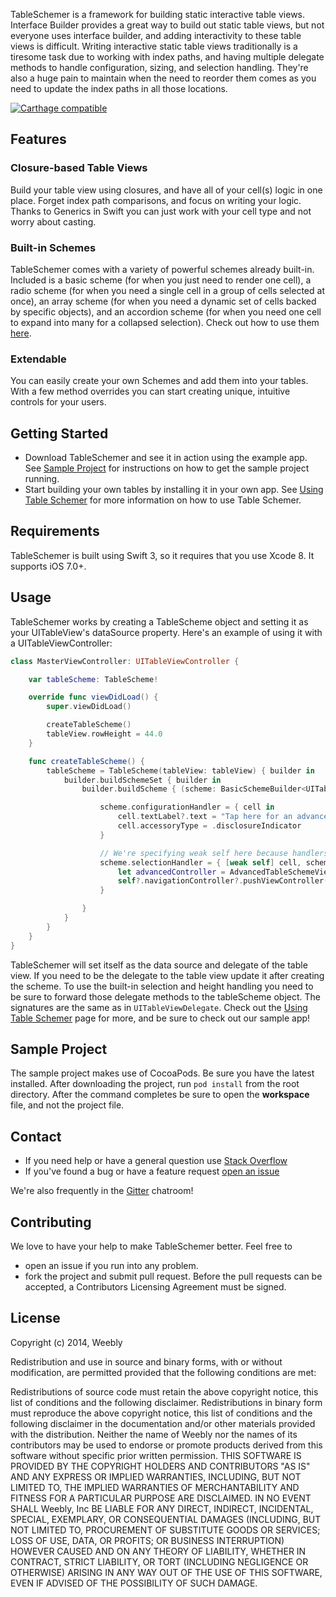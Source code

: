 TableSchemer is a framework for building static interactive table views. Interface Builder provides a great way to build out static table views, but not everyone uses interface builder, and adding interactivity to these table views is difficult. Writing interactive static table views traditionally is a tiresome task due to working with index paths, and having multiple delegate methods to handle configuration, sizing, and selection handling. They're also a huge pain to maintain when the need to reorder them comes as you need to update the index paths in all those locations.

[![Carthage compatible](https://img.shields.io/badge/Carthage-compatible-4BC51D.svg?style=flat)](https://github.com/Carthage/Carthage)

## Features

### Closure-based Table Views

Build your table view using closures, and have all of your cell(s) logic in one place. Forget index path comparisons, and focus on writing your logic. Thanks to Generics in Swift you can just work with your cell type and not worry about casting. 

### Built-in Schemes

TableSchemer comes with a variety of powerful schemes already built-in. Included is a basic scheme (for when you just need to render one cell), a radio scheme (for when you need a single cell in a group of cells selected at once), an array scheme (for when you need a dynamic set of cells backed by specific objects), and an accordion scheme (for when you need one cell to expand into many for a collapsed selection). Check out how to use them [here](https://github.com/Weebly/TableSchemer/wiki/Built-in-Schemes).

### Extendable

You can easily create your own Schemes and add them into your tables. With a few method overrides you can start creating unique, intuitive controls for your users.

## Getting Started

* Download TableSchemer and see it in action using the example app. See [Sample Project](#sample-project) for instructions on how to get the sample project running.
* Start building your own tables by installing it in your own app. See [Using Table Schemer](https://github.com/Weebly/TableSchemer/wiki/Using-Table-Schemer) for more information on how to use Table Schemer.

## Requirements

TableSchemer is built using Swift 3, so it requires that you use Xcode 8. It supports iOS 7.0+.

## Usage

TableSchemer works by creating a TableScheme object and setting it as your UITableView's dataSource property. Here's an example of using it with a UITableViewController:

```swift
class MasterViewController: UITableViewController {

    var tableScheme: TableScheme!

    override func viewDidLoad() {
        super.viewDidLoad()

        createTableScheme()
        tableView.rowHeight = 44.0
    }

    func createTableScheme() {
        tableScheme = TableScheme(tableView: tableView) { builder in
            builder.buildSchemeSet { builder in
                builder.buildScheme { (scheme: BasicSchemeBuilder<UITableViewCell>) in

                    scheme.configurationHandler = { cell in
                        cell.textLabel?.text = "Tap here for an advanced example."
                        cell.accessoryType = .disclosureIndicator
                    }

                    // We're specifying weak self here because handlers are retained by the schemes. Without it, we'd have a retain cycle.
                    scheme.selectionHandler = { [weak self] cell, scheme in
                        let advancedController = AdvancedTableSchemeViewController(style: .grouped)
                        self?.navigationController?.pushViewController(advancedController, animated: true)
                    }

                }
            }
        }
    }
}

```

TableSchemer will set itself as the data source and delegate of the table view. If you need to be the delegate to the table view update it after creating the scheme. To use the built-in selection and height handling you need to be sure to forward those delegate methods to the tableScheme object. The signatures are the same as in `UITableViewDelegate`. Check out the [Using Table Schemer](https://github.com/Weebly/TableSchemer/wiki/Using-Table-Schemer) page for more, and be sure to check out our sample app!

## Sample Project

The sample project makes use of CocoaPods. Be sure you have the latest installed. After downloading the project, run ```pod install``` from the root directory. After the command completes be sure to open the **workspace** file, and not the project file.

## Contact

* If you need help or have a general question use [Stack Overflow](https://stackoverflow.com/questions/tagged/tableschemer)
* If you've found a bug or have a feature request [open an issue](https://github.com/weebly/TableSchemer/issues/new)

We're also frequently in the [Gitter](https://gitter.im/weebly/TableSchemer) chatroom!

## Contributing

We love to have your help to make TableSchemer better. Feel free to

 - open an issue if you run into any problem.
 - fork the project and submit pull request. Before the pull requests can be accepted, a Contributors Licensing Agreement must be signed.

## License

Copyright (c) 2014, Weebly

Redistribution and use in source and binary forms, with or without modification, are permitted provided that the following conditions are met:

Redistributions of source code must retain the above copyright notice, this list of conditions and the following disclaimer. Redistributions in binary form must reproduce the above copyright notice, this list of conditions and the following disclaimer in the documentation and/or other materials provided with the distribution. Neither the name of Weebly nor the names of its contributors may be used to endorse or promote products derived from this software without specific prior written permission. THIS SOFTWARE IS PROVIDED BY THE COPYRIGHT HOLDERS AND CONTRIBUTORS "AS IS" AND ANY EXPRESS OR IMPLIED WARRANTIES, INCLUDING, BUT NOT LIMITED TO, THE IMPLIED WARRANTIES OF MERCHANTABILITY AND FITNESS FOR A PARTICULAR PURPOSE ARE DISCLAIMED. IN NO EVENT SHALL Weebly, Inc BE LIABLE FOR ANY DIRECT, INDIRECT, INCIDENTAL, SPECIAL, EXEMPLARY, OR CONSEQUENTIAL DAMAGES (INCLUDING, BUT NOT LIMITED TO, PROCUREMENT OF SUBSTITUTE GOODS OR SERVICES; LOSS OF USE, DATA, OR PROFITS; OR BUSINESS INTERRUPTION) HOWEVER CAUSED AND ON ANY THEORY OF LIABILITY, WHETHER IN CONTRACT, STRICT LIABILITY, OR TORT (INCLUDING NEGLIGENCE OR OTHERWISE) ARISING IN ANY WAY OUT OF THE USE OF THIS SOFTWARE, EVEN IF ADVISED OF THE POSSIBILITY OF SUCH DAMAGE.
